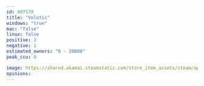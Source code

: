 ```yaml
---
id: 807570
title: "Volotic"
windows: "true"
mac: "false"
linux: false
positive: 3
negative: 1
estimated_owners: "0 - 20000"
peak_ccu: 0

image: https://shared.akamai.steamstatic.com/store_item_assets/steam/apps/807570/header.jpg?t=1520659337
opinions:
---
```

